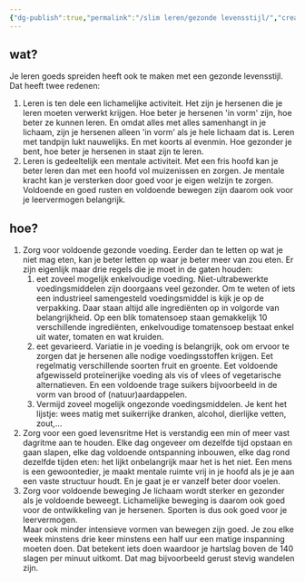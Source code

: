 ```yaml
---
{"dg-publish":true,"permalink":"/slim leren/gezonde levensstijl/","created":"2025-06-04T16:32:15.574+02:00","updated":"2025-06-04T17:18:30.135+02:00"}
---
```




## wat?
Je leren goeds spreiden heeft ook te maken met een gezonde levensstijl. Dat heeft twee redenen:
1. Leren is ten dele een lichamelijke activiteit. Het zijn je hersenen die je leren moeten verwerkt krijgen. Hoe beter je hersenen 'in vorm' zijn, hoe beter ze kunnen leren. En omdat alles met alles samenhangt in je lichaam, zijn je hersenen alleen 'in vorm' als je hele lichaam dat is.  Leren met tandpijn lukt nauwelijks. En met koorts al evenmin. Hoe gezonder je bent, hoe beter je hersenen in staat zijn te leren.
2. Leren is gedeeltelijk een mentale activiteit. Met een fris hoofd kan je beter leren dan met een hoofd vol muizenissen en zorgen. Je mentale kracht kan je versterken door goed voor je eigen welzijn te zorgen.  Voldoende en goed rusten en voldoende bewegen zijn daarom ook voor je leervermogen belangrijk.
## hoe?
1. Zorg voor voldoende gezonde voeding.  Eerder dan te letten op wat je niet mag eten, kan je beter letten op waar je beter meer van zou eten.  Er zijn eigenlijk maar drie regels die je moet in de gaten houden:
	1. eet zoveel mogelijk enkelvoudige voeding. Niet-ultrabewerkte voedingsmiddelen zijn  doorgaans veel gezonder. Om te weten of iets een industrieel samengesteld voedingsmiddel is kijk je op de verpakking. Daar staan altijd alle ingrediënten op in volgorde van belangrijkheid. Op een blik tomatensoep staan gemakkelijk 10 verschillende ingrediënten, enkelvoudige tomatensoep bestaat enkel uit water, tomaten en wat kruiden.
	2. eet gevarieerd.  Variatie in je voeding is belangrijk, ook om ervoor te zorgen dat je hersenen alle nodige voedingsstoffen krijgen. Eet regelmatig verschillende soorten fruit en groente. Eet voldoende afgewisseld proteïnerijke voeding als vis of vlees of vegetarische alternatieven. En een voldoende trage suikers bijvoorbeeld in de vorm van brood of (natuur)aardappelen.
	3. Vermijd zoveel mogelijk ongezonde voedingsmiddelen. Je kent het lijstje: wees matig met suikerrijke dranken, alcohol, dierlijke vetten, zout,... 
2. Zorg voor een goed levensritme
   Het is verstandig een min of meer vast dagritme aan te houden.  Elke dag ongeveer om dezelfde tijd opstaan en gaan slapen, elke dag voldoende ontspanning inbouwen, elke dag rond dezelfde tijden eten: het lijkt onbelangrijk maar het is het niet. 
   Een mens is een gewoontedier, je maakt mentale ruimte vrij in je hoofd als je je aan een vaste structuur houdt.	En je gaat je er vanzelf beter door voelen.
3. Zorg voor voldoende beweging
   Je lichaam wordt sterker en gezonder als je voldoende beweegt. Lichamelijke beweging is daarom ook goed voor de ontwikkeling van je hersenen. Sporten is dus ook goed voor je leervermogen.  
   Maar ook minder intensieve vormen van bewegen zijn goed. Je zou elke week minstens drie keer minstens een half uur een matige inspanning moeten doen. Dat betekent iets doen waardoor je hartslag boven de 140 slagen per minuut uitkomt. Dat mag bijvoorbeeld gerust stevig wandelen zijn.